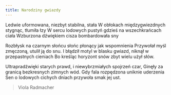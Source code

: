 ```yaml
---
title: Narodziny gwiazdy
---
```

Ledwie uformowana,
niezbyt stabilna, stała
W obłokach międzygwiezdnych
stygnąc, tłumiła łzy
W sercu lodowych pustyń gdzieś na wszechkrańcach ciała
Wzburzona dźwiękiem cisza
bombardowała sny

Rozbłysk na czarnym słońcu słońc
płonący jak wspomnienia
Przywołał myśl zmęczoną,
utulił ją do snu.
I błądził motyl w blasku gwiazd, niknął w przepastnych cieniach
Bo kreśląc horyzont snów
zbyt wielu użył słów.

Ultrapradźwięki starych prawd,
i niewybrzmiałych spojrzeń czar,
Ginęły za granicą
bezkresnych zimnych wód.
Gdy fala rozpędzona uniknie uderzenia
Sen o lodowych cichych dniach
przywoła smak jej ust.

> Viola Radmacher
